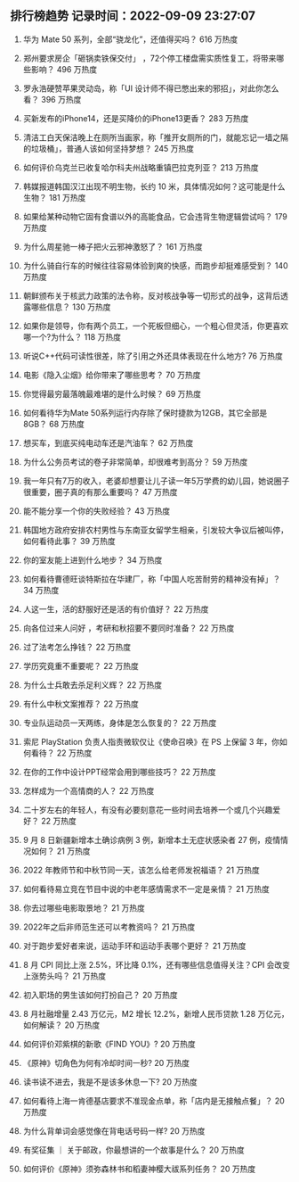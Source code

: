 
## 排行榜趋势 记录时间：2022-09-09 23:27:07
  
  1. 华为 Mate 50 系列，全部“骁龙化”，还值得买吗？ 616 万热度
    
  2. 郑州要求房企「砸锅卖铁保交付」 ，72个停工楼盘需实质性复工，将带来哪些影响？ 496 万热度
    
  3. 罗永浩硬赞苹果灵动岛，称「UI 设计师不得已憋出来的邪招」，对此你怎么看？ 396 万热度
    
  4. 买新发布的iPhone14，还是买降价的iPhone13更香？ 283 万热度
    
  5. 清洁工白天保洁晚上在厕所当画家，称「推开女厕所的门，就能忘记一墙之隔的垃圾桶」，普通人该如何坚持梦想？ 245 万热度
    
  6. 如何评价乌克兰已收复哈尔科夫州战略重镇巴拉克列亚？ 213 万热度
    
  7. 韩媒报道韩国汉江出现不明生物，长约 10 米，具体情况如何？这可能是什么生物？ 181 万热度
    
  8. 如果给某种动物它固有食谱以外的高能食品，它会违背生物逻辑尝试吗？ 179 万热度
    
  9. 为什么周星驰一棒子把火云邪神激怒了？ 161 万热度
    
  10. 为什么骑自行车的时候往往容易体验到爽的快感，而跑步却挺难感受到？ 140 万热度
    
  11. 朝鲜颁布关于核武力政策的法令称，反对核战争等一切形式的战争，这背后透露哪些信息？ 130 万热度
    
  12. 如果你是领导，你有两个员工，一个死板但细心，一个粗心但灵活，你更喜欢哪一个?为什么？ 118 万热度
    
  13. 听说C++代码可读性很差，除了引用之外还具体表现在什么地方? 76 万热度
    
  14. 电影《隐入尘烟》给你带来了哪些思考？ 70 万热度
    
  15. 你觉得最穷最落魄最难堪的是什么时候？ 69 万热度
    
  16. 如何看待华为Mate 50系列运行内存除了保时捷款为12GB，其它全部是8GB？ 68 万热度
    
  17. 想买车，到底买纯电动车还是汽油车？ 62 万热度
    
  18. 为什么公务员考试的卷子非常简单，却很难考到高分？ 59 万热度
    
  19. 我一年只有7万的收入，老婆却想要让儿子读一年5万学费的幼儿园，她说圈子很重要，圈子真的有那么重要吗？ 47 万热度
    
  20. 能不能分享一个你的失败经验？ 43 万热度
    
  21. 韩国地方政府安排农村男性与东南亚女留学生相亲，引发较大争议后被叫停，如何看待此事？ 39 万热度
    
  22. 你的室友能上进到什么地步？ 34 万热度
    
  23. 如何看待曹德旺谈特斯拉在华建厂，称「中国人吃苦耐劳的精神没有掉」？ 34 万热度
    
  24. 人这一生，活的舒服好还是活的有价值好？ 22 万热度
    
  25. 向各位过来人问好 ，考研和秋招要不要同时准备？ 22 万热度
    
  26. 过了法考怎么挣钱？ 22 万热度
    
  27. 学历究竟重不重要呢？ 22 万热度
    
  28. 为什么士兵敢去杀足利义辉？ 22 万热度
    
  29. 有什么中秋文案推荐？ 22 万热度
    
  30. 专业队运动员一天两练，身体是怎么恢复的？ 22 万热度
    
  31. 索尼 PlayStation 负责人指责微软仅让《使命召唤》在 PS 上保留 3 年，你如何看待？ 22 万热度
    
  32. 在你的工作中设计PPT经常会用到哪些技巧？ 22 万热度
    
  33. 怎样成为一个高情商的人？ 22 万热度
    
  34. 二十岁左右的年轻人，有没有必要刻意花一些时间去培养一个或几个兴趣爱好？ 22 万热度
    
  35. 9 月 8 日新疆新增本土确诊病例 3 例，新增本土无症状感染者 27 例，疫情情况如何？ 21 万热度
    
  36. 2022 年教师节和中秋节同一天，该怎么给老师发祝福语？ 21 万热度
    
  37. 如何看待易立竞在节目中说的中老年感情需求不一定是亲情？ 21 万热度
    
  38. 你去过哪些电影取景地？ 21 万热度
    
  39. 2022年之后非师范生还可以考教资吗？ 21 万热度
    
  40. 对于跑步爱好者来说，运动手环和运动手表哪个更好？ 21 万热度
    
  41. 8 月 CPI 同比上涨 2.5%，环比降 0.1%，还有哪些信息值得关注？CPI 会改变上涨势头吗？ 21 万热度
    
  42. 初入职场的男生该如何打扮自己？ 20 万热度
    
  43. 8 月社融增量 2.43 万亿元，M2 增长 12.2%，新增人民币贷款 1.28 万亿元，如何解读？ 20 万热度
    
  44. 如何评价邓紫棋的新歌《FIND YOU》? 20 万热度
    
  45. 《原神》切角色为何有冷却时间一秒? 20 万热度
    
  46. 读书读不进去，我是不是该多休息一下? 20 万热度
    
  47. 如何看待上海一肯德基店要求不准现金点单，称「店内是无接触点餐」？ 20 万热度
    
  48. 为什么背单词会感觉像在背电话号码一样? 20 万热度
    
  49. 有奖征集 ｜ 关于邮政，你最想讲的一个故事是什么？ 20 万热度
    
  50. 如何评价《原神》须弥森林书和稻妻神樱大祓系列任务？ 20 万热度
    